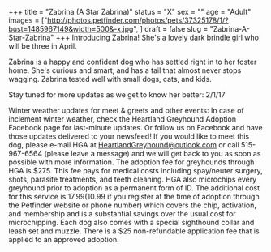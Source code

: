 +++
title = "Zabrina (A Star Zabrina)"
status = "X"
sex = ""
age = "Adult"
images = ["http://photos.petfinder.com/photos/pets/37325178/1/?bust=1485967149&width=500&-x.jpg",
]
draft = false
slug = "Zabrina-A-Star-Zabrina"
+++
Introducing Zabrina! She's a lovely dark brindle girl who will be three in April. 

Zabrina is a happy and confident dog who has settled right in to her foster home. She's curious and smart, and has a tail that almost never stops wagging. Zabrina tested well with small dogs, cats, and kids.

Stay tuned for more updates as we get to know her better: 2/1/17

Winter weather updates for meet & greets and other events: In case of inclement winter weather, check the Heartland Greyhound Adoption Facebook page for last-minute updates. Or follow us on Facebook and have those updates delivered to your newsfeed!
If you would like to meet this dog, please e-mail HGA at HeartlandGreyhound@outlook.com or call 515-967-6564 (please leave a message) and we will get back to you as soon as possible with more information. The adoption fee for greyhounds through HGA is $275. This fee pays for medical costs including spay/neuter surgery, shots, parasite treatments, and teeth cleaning. HGA also microchips every greyhound prior to adoption as a permanent form of ID. The additional cost for this service is $17.99 ($10.99 if you register at the time of adoption through the Petfinder website or phone number) which covers the chip, activation, and membership and is a substantial savings over the usual cost for microchipping. Each dog also comes with a special sighthound collar and leash set and muzzle. There is a $25 non-refundable application fee that is applied to an approved adoption.
